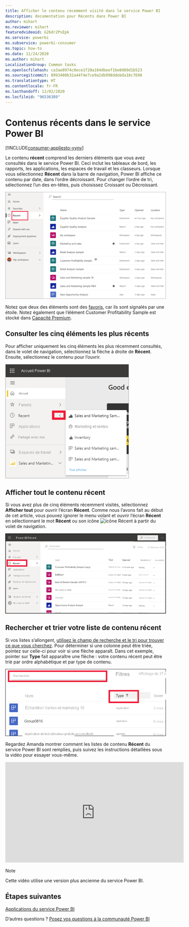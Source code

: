 ```yaml
---
title: Afficher le contenu récemment visité dans le service Power BI
description: documentation pour Récents dans Power BI
author: mihart
ms.reviewer: mihart
featuredvideoid: G26dr2PsEpk
ms.service: powerbi
ms.subservice: powerbi-consumer
ms.topic: how-to
ms.date: 11/24/2020
ms.author: mihart
LocalizationGroup: Common tasks
ms.openlocfilehash: ca3ae0974c0ece1f20a104dbeef1be0d89d1b523
ms.sourcegitcommit: 8993400b32a44f4e7ce9a2db998ddebda18c7698
ms.translationtype: HT
ms.contentlocale: fr-FR
ms.lasthandoff: 12/02/2020
ms.locfileid: "96536389"
---
```

# <a name="recent-content-in-the-power-bi-service"></a>Contenus **récents** dans le service Power BI

[!INCLUDE[consumer-appliesto-yyny](../includes/consumer-appliesto-yyny.md)]

Le contenu **récent** comprend les derniers éléments que vous avez consultés dans le service Power BI. Ceci inclut les tableaux de bord, les rapports, les applications, les espaces de travail et les classeurs. Lorsque vous sélectionnez **Récent** dans la barre de navigation, Power BI affiche ce contenu par date, dans l’ordre décroissant.  Pour changer l’ordre de tri, sélectionnez l’un des en-têtes, puis choisissez Croissant ou Décroissant.


![fenêtre Contenu récent](./media/end-user-recent/power-bi-recents.png)

Notez que deux des éléments sont des [favoris](end-user-favorite.md), car ils sont signalés par une étoile. Notez également que l’élément Customer Profitability Sample est stocké dans [Capacité Premium](end-user-license.md).

## <a name="see-your-five-most-recents"></a>Consulter les cinq éléments les plus récents

Pour afficher uniquement les cinq éléments les plus récemment consultés, dans le volet de navigation, sélectionnez la flèche à droite de **Récent**.  Ensuite, sélectionnez le contenu pour l’ouvrir. 

![menu volant Contenu récent](./media/end-user-recent/power-bi-recent-fly-out.png)

## <a name="see-all-of-your-recent-content"></a>Afficher tout le contenu récent

Si vous avez plus de cinq éléments récemment visités, sélectionnez **Afficher tout** pour ouvrir l’écran **Récent**. Comme nous l’avons fait au début de cet article, vous pouvez ignorer le menu volant et ouvrir l’écran **Récent** en sélectionnant le mot **Récent** ou son icône ![icône Récent](./media/end-user-recent/power-bi-icon.png) à partir du volet de navigation.

![afficher tout le contenu récent](./media/end-user-recent/power-bi-admin-recent.png)


## <a name="search-and-sort-your-list-of-recent-content"></a>Rechercher et trier votre liste de contenu récent

Si vos listes s’allongent, [utilisez le champ de recherche et le tri pour trouver ce que vous cherchez](end-user-search-sort.md). Pour déterminer si une colonne peut être triée, pointez sur celle-ci pour voir si une flèche apparaît. Dans cet exemple, pointer sur **Type** fait apparaître une flèche : votre contenu récent peut être trié par ordre alphabétique et par type de contenu. 

![Capture d’écran montrant à la fois le champ de recherche et la flèche de tri](./media/end-user-recent/power-bi-recent-sort-search.png)

Regardez Amanda montrer comment les listes de contenu **Récent** du service Power BI sont remplies, puis suivez les instructions détaillées sous la vidéo pour essayer vous-même.

<iframe width="560" height="315" src="https://www.youtube.com/embed/G26dr2PsEpk" frameborder="0" allowfullscreen></iframe>

> [!NOTE]
> Cette vidéo utilise une version plus ancienne du service Power BI.

<!--
## Actions available from the **Recent** content list
The actions available to you will depend on the settings assigned by the content *designer*. Some of your options may include:
* Select the star icon to [favorite a dashboard, report, or app](end-user-favorite.md) ![star icon](./media/end-user-shared-with-me/power-bi-star-icon.png).
* Some dashboards and reports can be re-shared  ![share icon](./media/end-user-shared-with-me/power-bi-share-icon-new.png).
* [Open the report in Excel](end-user-export.md) ![export to Excel icon](./media/end-user-shared-with-me/power-bi-excel.png) 
* [View insights](end-user-insights.md) that Power BI finds in the data ![insights icon](./media/end-user-shared-with-me/power-bi-insights.png). -->





## <a name="next-steps"></a>Étapes suivantes
[Applications du service Power BI](end-user-apps.md)

D’autres questions ? [Posez vos questions à la communauté Power BI](https://community.powerbi.com/)

